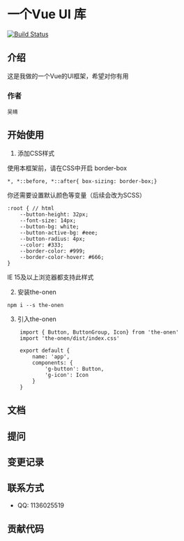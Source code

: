 # 一个Vue UI 库

[![Build Status](https://www.travis-ci.org/HermesWu/the-one.svg?branch=master)](https://www.travis-ci.org/HermesWu/the-one)

## 介绍

这是我做的一个Vue的UI框架，希望对你有用

### 作者

    吴晴

## 开始使用

1. 添加CSS样式

使用本框架前，请在CSS中开启 border-box

```
*, *::before, *::after{ box-sizing: border-box;}
```
你还需要设置默认颜色等变量（后续会改为SCSS）

```
:root { // html
    --button-height: 32px;
    --font-size: 14px;
    --button-bg: white;
    --button-active-bg: #eee;
    --button-radius: 4px;
    --color: #333;
    --border-color: #999;
    --border-color-hover: #666;
}
```
IE 15及以上浏览器都支持此样式

2. 安装the-onen

```
npm i --s the-onen
```

3. 引入the-onen
```
    import { Button, ButtonGroup, Icon} from 'the-onen'
    import 'the-onen/dist/index.css'
    
    export default {
        name: 'app',
        components: {
            'g-button': Button,
            'g-icon': Icon
        }
    }
```


## 文档

## 提问

## 变更记录

## 联系方式

 - QQ: 1136025519

## 贡献代码



    
   
